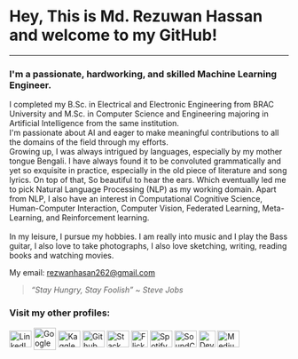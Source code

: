 # Hey, This is Md. Rezuwan Hassan and welcome to my GitHub!

---

<h3>I'm a passionate, hardworking, and skilled Machine Learning Engineer.</h3>


I completed my B.Sc. in Electrical and Electronic Engineering from BRAC University and M.Sc. in Computer Science and Engineering majoring in Artificial Intelligence from the same institution. <br>
I'm passionate about AI and eager to make meaningful contributions to all the domains of the field through my efforts. <br>
Growing up, I was always intrigued by languages, especially by my mother tongue Bengali. I have always found it to be convoluted grammatically and yet so exquisite in practice, especially in the old piece of literature and song lyrics. On top of that, So beautiful to hear the ears. Which eventually led me to pick Natural Language Processing (NLP) as my working domain. Apart from NLP, I also have an interest in Computational Cognitive Science, Human-Computer Interaction, Computer Vision, Federated Learning, Meta-Learning, and Reinforcement learning.
<br>
<br>
In my leisure, I pursue my hobbies. I am really into music and I play the Bass guitar, I also love to take photographs, I also love sketching, writing, reading books and watching movies.



My email: rezwanhasan262@gmail.com


<!--
**RezuwanHassan262/RezuwanHassan262** is a ✨ _special_ ✨ repository because its `README.md` (this file) appears on your GitHub profile.

Here are some ideas to get you started:

- 🔭 I’m currently working on ...
- 🌱 I’m currently learning ...
- 👯 I’m looking to collaborate on ...
- 🤔 I’m looking for help with ...
- 💬 Ask me about ...
- 📫 How to reach me: ...
- 😄 Pronouns: ...
- ⚡ Fun fact: ...
-->

> _“Stay Hungry, Stay Foolish” ~ Steve Jobs_



<h3 align="left">Visit my other profiles:</h3>
<p align="left">

<a href="https://www.linkedin.com/in/md-rezuwan-hasan-04246416b" target="blank"><img align="center" src="https://raw.githubusercontent.com/RezuwanHassan262/github-profile-readme-generator/master/src/images/icons/Social/linked-in-alt.svg" alt="LinkedIn Link" height="30" width="40" /></a>
<a href="https://scholar.google.com/citations?user=ZUrWZhQAAAAJ&hl=en" target="blank"><img align="center" src="https://user-images.githubusercontent.com/556268/96353342-3f386c80-10cb-11eb-9865-0c40dfe6ab8b.png" alt="Google Scholar Link" height="40" width="40" /></a>
<a href="https://www.kaggle.com/mdrezuwanhassan" target="blank"><img align="center" src="https://raw.githubusercontent.com/RezuwanHassan262/github-profile-readme-generator/master/src/images/icons/Social/kaggle.svg" alt="Kaggle Link" height="30" width="40" /></a>
<a href="https://github.com/RezuwanHassan262" target="blank"><img align="center" src="https://raw.githubusercontent.com/RezuwanHassan262/github-profile-readme-generator/master/src/images/icons/Social/github.svg" alt="Github Link" height="30" width="40" /></a>
<a href="https://stackoverflow.com/users/14240760/md-rezuwan-hassan" target="blank"><img align="center" src="https://raw.githubusercontent.com/RezuwanHassan262/github-profile-readme-generator/master/src/images/icons/Social/stack-overflow.svg" alt="Stack Overflow Link" height="30" width="40" /></a>
<a href="https://www.flickr.com/photos/139437500@N06/page1" target="blank"><img align="center" src="https://www.flickr.com/favicon.ico" alt="Flickr Link" height="30" width="30" /></a>
<a href="https://open.spotify.com/user/0efb57bct29kilrcjvkw9jnjk?si=62e69017ee0b4741" target="blank"><img align="center" src="https://raw.githubusercontent.com/RezuwanHassan262/github-profile-readme-generator/master/src/images/icons/Social/spotify.svg" alt="Spotify Link" height="30" width="40" /></a>
<a href="https://soundcloud.com/listener-rezwan-9" target="blank"><img align="center" src="https://raw.githubusercontent.com/RezuwanHassan262/github-profile-readme-generator/master/src/images/icons/Social/soundcloud.svg" alt="SoundCloud Link" height="30" width="40" /></a>
<a href="https://www.deviantart.com/noobdoodlerrazor" target="blank"><img align="center" src="https://uxwing.com/wp-content/themes/uxwing/download/brands-and-social-media/deviantart-round-color-icon.svg" alt="Deviant Art Link" height="30" width="30" /></a>
<a href="https://medium.com/@rezwanhasan626" target="blank"><img align="center" src="https://raw.githubusercontent.com/RezuwanHassan262/github-profile-readme-generator/master/src/images/icons/Social/medium.svg" alt="Medium Link" height="30" width="40" /></a>







<!--
youtube

-->


</p>


